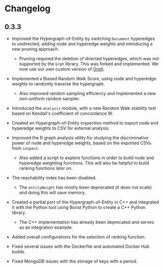# Changelog

## 0.3.3

* Improved the Hypergraph-of-Entity by switching `Document` hyperedges to undirected, adding node and hyperedge weights and introducing a new pruning approach.
  * Pruning required the deletion of directed hyperedges, which was not supported by the `Grph` library. This was forked and implemented. We now use our own custom version of [Grph](https://github.com/jldevezas/Grph).

* Implemented a Biased Random Walk Score, using node and hyperedge weights to randomly traverse the hypergraph.
  * Also improved random sampling efficiency and implemented a new non-uniform random sampler.

* Introduced the `analysis` module, with a new Random Walk stability test based on Kendall's coefficient of concordance W.

* Created an Hypergraph-of-Entity inspection method to export node and hyperedge weights to CSV for external analysis.

* Improved the R graph analysis utility for studying the discriminative power of node and hyperedge weights, based on the exported CSVs from `inspect`.
  * Also added a script to explore functions in order to build node and hyperedge weighting functions. This will also be helpful to build ranking functions later on.

* The reachability index has been disabled.
  * The `entityWeight` has mostly been deprecated (it does not scale) and doing this will save memory.

* Created a partial port of the Hypergraph-of-Entity in C++ and integrated it with the Python tool using Boost Python to create a C++ Python library.
  * The C++ implementation has already been deprecated and serves as an integration example.

* Added overall configurations for the selection of ranking function.

* Fixed several issues with the Dockerfile and automated Docker Hub builds.

* Fixed MongoDB issues with the storage of keys with a period.
